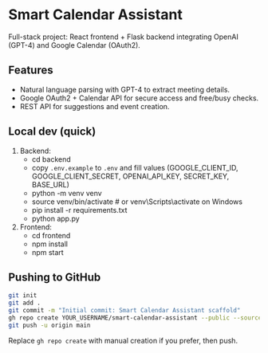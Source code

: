 # Smart Calendar Assistant
Full-stack project: React frontend + Flask backend integrating OpenAI (GPT-4) and Google Calendar (OAuth2).

## Features
- Natural language parsing with GPT-4 to extract meeting details.
- Google OAuth2 + Calendar API for secure access and free/busy checks.
- REST API for suggestions and event creation.

## Local dev (quick)
1. Backend:
   - cd backend
   - copy `.env.example` to `.env` and fill values (GOOGLE_CLIENT_ID, GOOGLE_CLIENT_SECRET, OPENAI_API_KEY, SECRET_KEY, BASE_URL)
   - python -m venv venv
   - source venv/bin/activate  # or venv\Scripts\activate on Windows
   - pip install -r requirements.txt
   - python app.py
2. Frontend:
   - cd frontend
   - npm install
   - npm start

## Pushing to GitHub
```bash
git init
git add .
git commit -m "Initial commit: Smart Calendar Assistant scaffold"
gh repo create YOUR_USERNAME/smart-calendar-assistant --public --source=. --remote=origin
git push -u origin main
```
Replace `gh repo create` with manual creation if you prefer, then push.
